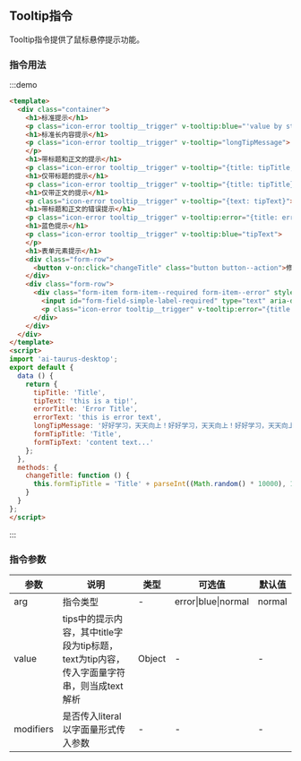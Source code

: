 <script>
import 'ai-taurus-desktop';
export default {
  data () {
    return {
      tipTitle: 'Title',
      tipText: 'this is a tip!',
      errorTitle: 'Error Title',
      errorText: 'this is error text',
      longTipMessage: '好好学习，天天向上！好好学习，天天向上！好好学习，天天向上！好好学习，天天向上！好好学习，天天向上！好好学习，天天向上！好好学习，天天向上！好好学习，天天向上！好好学习，天天向上！好好学习，天天向上！好好学习，天天向上！好好学习，天天向上！好好学习，天天向上！好好学习，天天向上！好好学习，天天向上！',
      formTipTitle: 'Title',
      formTipText: 'content text...'
    };
  },
  methods: {
    changeTitle: function () {
      this.formTipTitle = 'Title' + parseInt((Math.random() * 10000), 10);
    }
  }
};
</script>

## Tooltip指令

Tooltip指令提供了鼠标悬停提示功能。

### 指令用法

:::demo

```html
<template>
  <div class="container">
    <h1>标准提示</h1>
    <p class="icon-error tooltip__trigger" v-tooltip:blue="'value by straight string'"></p>
    <h1>标准长内容提示</h1>
    <p class="icon-error tooltip__trigger" v-tooltip="longTipMessage">
    </p>
    <h1>带标题和正文的提示</h1>
    <p class="icon-error tooltip__trigger" v-tooltip="{title: tipTitle, text: tipText}"></p>
    <h1>仅带标题的提示</h1>
    <p class="icon-error tooltip__trigger" v-tooltip="{title: tipTitle}"></p>
    <h1>仅带正文的提示</h1>
    <p class="icon-error tooltip__trigger" v-tooltip="{text: tipText}"></p>
    <h1>带标题和正文的错误提示</h1>
    <p class="icon-error tooltip__trigger" v-tooltip:error="{title: errorTitle, text: errorText}"></p>
    <h1>蓝色提示</h1>
    <p class="icon-error tooltip__trigger" v-tooltip:blue="tipText">
    </p>
    <h1>表单元素提示</h1>
    <div class="form-row">
      <button v-on:click="changeTitle" class="button button--action">修改提示内容</button>
    </div>
    <div class="form-row">
      <div class="form-item form-item--required form-item--error" style="max-width: 750px">
        <input id="form-field-simple-label-required" type="text" aria-describedby="floor-tooltip">
        <p class="icon-error tooltip__trigger" v-tooltip:error="{title: formTipTitle, text: formTipText}"></p>
      </div>
    </div>
  </div>
</template>
<script>
import 'ai-taurus-desktop';
export default {
  data () {
    return {
      tipTitle: 'Title',
      tipText: 'this is a tip!',
      errorTitle: 'Error Title',
      errorText: 'this is error text',
      longTipMessage: '好好学习，天天向上！好好学习，天天向上！好好学习，天天向上！好好学习，天天向上！好好学习，天天向上！好好学习，天天向上！好好学习，天天向上！好好学习，天天向上！好好学习，天天向上！好好学习，天天向上！好好学习，天天向上！好好学习，天天向上！好好学习，天天向上！好好学习，天天向上！好好学习，天天向上！',
      formTipTitle: 'Title',
      formTipText: 'content text...'
    };
  },
  methods: {
    changeTitle: function () {
      this.formTipTitle = 'Title' + parseInt((Math.random() * 10000), 10);
    }
  }
};
</script>
```

:::
### 指令参数

| 参数 | 说明 | 类型 | 可选值 | 默认值 |
| --- | --- | --- | --- | --- |
| arg | 指令类型 | - | error\|blue\|normal | normal |
| value | tips中的提示内容，其中title字段为tip标题，text为tip内容，传入字面量字符串，则当成text解析 | Object | - | - |
| modifiers | 是否传入literal以字面量形式传入参数 | - | - | - |
